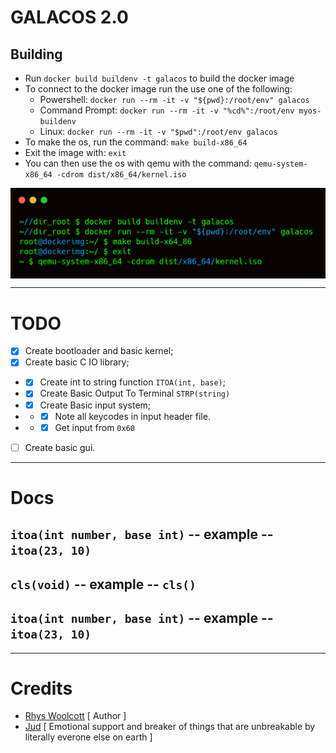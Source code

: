 # GALACOS 2.0

## Building

- Run `docker build buildenv -t galacos` to build the docker image
- To connect to the docker image run the use one of the following:
  - Powershell: `docker run --rm -it -v "${pwd}:/root/env" galacos`
  - Command Prompt: `docker run --rm -it -v "%cd%":/root/env myos-buildenv`
  - Linux: `docker run --rm -it -v "$pwd":/root/env galacos`
- To make the os, run the command: `make build-x86_64`
- Exit the image with: `exit`
- You can then use the os with qemu with the command: `qemu-system-x86_64 -cdrom dist/x86_64/kernel.iso`

<img align="center" src="./assets/building.png">

---

# TODO

- [x] Create bootloader and basic kernel;
- [x] Create basic C IO library;
- - [x] Create int to string function `ITOA(int, base)`;
- - [x] Create Basic Output To Terminal `STRP(string)`
- - [x] Create Basic input system;
- - - [x] Note all keycodes in input header file.
- - - [x] Get input from `0x60`
- [ ] Create basic gui.

---

# Docs

## `itoa(int number, base int)` -- example -- `itoa(23, 10)`

## `cls(void)` -- example -- `cls()`

## `itoa(int number, base int)` -- example -- `itoa(23, 10)`

---

# Credits

- [Rhys Woolcott](https://github.com/Rhys-Woolcott) [ Author ]
- [Jud](https://github.com/musteat64) [ Emotional support and breaker of things that are unbreakable by literally everone else on earth ]
